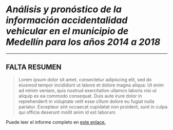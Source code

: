 # ***Análisis y pronóstico de la información accidentalidad vehicular en el municipio de Medellín para los años 2014 a 2018***

---

## **FALTA RESUMEN**

>Lorem ipsum dolor sit amet, consectetur adipiscing elit, sed do eiusmod tempor incididunt ut labore et dolore magna aliqua. Ut enim ad minim veniam, quis nostrud exercitation ullamco laboris nisi ut aliquip ex ea commodo consequat. Duis aute irure dolor in reprehenderit in voluptate velit esse cillum dolore eu fugiat nulla pariatur. Excepteur sint occaecat cupidatat non proident, sunt in culpa qui officia deserunt mollit anim id est laborum.

Puede leer el informe completo en [este enlace.](https://juapatral.github.io/analitica-predictiva-accidentalidad-2019/app/accidentalidad-2014-2018.html)